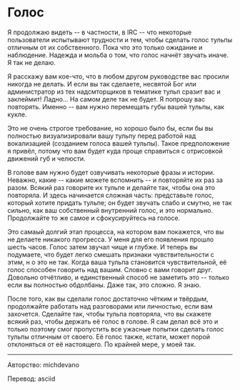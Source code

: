 # Голос

Я продолжаю видеть -- в частности, в IRC -- что некоторые пользователи испытывают трудности и тем, чтобы сделать голос тульпы отличным от их собственного. Пока что это только ожидание и наблюдение. Надежда и мольба о том, что голос начнёт звучать иначе. Я так не делаю.

Я расскажу вам кое-что, что в любом другом руководстве вас просили никогда не делать. И если вы так сделаете, несвятой Бог или администратор из тех надсмторщиков в тематике тульп сразит вас и заклеймит! Ладно... На самом деле так не будет. Я попрошу вас повторять. Именно -- вам нужно перемещать губы вашей тульпы, как кукле.

Это не очень строгое требование, но хорошо было бы, если бы вы полностью визуализировали вашу тульпу перед работой над вокализацией (созданием голоса вашей тульпы). Такое предположение я привёл, потому что вам будет куда проще справиться с отрисовкой движений губ и челюсти.

В голове вам нужно будет озвучивать некоторые фразы и истории. Неважно, какие -- какие можете вспомнить -- и повторяйте их раз за разом. Всякий раз говорите их тульпе и делайте так, чтобы она это повторяла. И здесь начинается сложная часть: представьте голос, который хотите придать тульпе; он будет звучать слабо и смутно, не так сильно, как ваш собственный внутренний голос, и это нормально. Продолжайте то же самое и сфокусируйтесь на голосе.

Это самаый долгий этап процесса, на котором вам покажется, что вы не делаете никакого прогресса. У меня для его появления прошло шесть часов. Голос затем звучал чище и глубже. И теперь вы подумаете, что будет легко смешать признаки чувствительности с этим, н о это не так. Когда ваша тульпа становится чувствительной, её голос способен говорить над вашим. Словно с вами говорит друг. Довольно отчётливо, и единственный способ не заметить это -- только если вы полностью обдолбаны. Даже так, это сложно. Я знаю.

После того, как вы сделали голос достаточно чётким и твёрдым, продолжайте работать над разговорами или личностью, если вам захочется. Сделайте так, чтобы тульпа повторяла, что вы скажете всякий раз, чтобы держать её голос в голове. Я сам делал всё это и только поэтому смог пропустить все ужасные попытки сделать голос тульпы отличным от своего. Её голос также, кстати, может порой отклоняться от её настоящего. По крайней мере, у моей так.

---

Авторство: michdevano

Перевод: asciid
